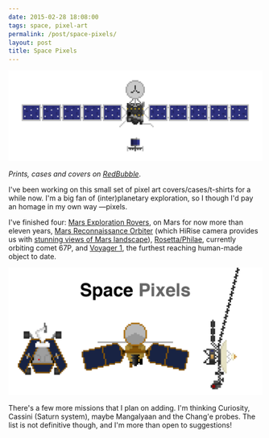 ```yaml
---
date: 2015-02-28 18:08:00
tags: space, pixel-art
permalink: /post/space-pixels/
layout: post
title: Space Pixels
---
```


![Space Pixels: Rosetta/Philae](/static/media/2015/02/rosetta-pixels.png)

_Prints, cases and covers on [RedBubble](http://www.redbubble.com/people/amyparent/collections/342597-space-pixels)_.

I've been working on this small set of pixel art covers/cases/t-shirts for a while now. I'm a big fan of (inter)planetary exploration, so I though I'd pay an homage in my own way —pixels.

I've finished four: [Mars Exploration Rovers](http://www.redbubble.com/people/amyparent/works/13232067-space-pixels-mars-exploration-rovers), on Mars for now more than eleven years, [Mars Reconnaissance Orbiter](http://www.redbubble.com/people/amyparent/works/14145347-space-pixels-mars-reconnaissance-orbiter) (which HiRise camera provides us with [stunning views of Mars landscape](http://amyparent.com/2013/09/1-hirise-pictures/)), [Rosetta/Philae](http://www.redbubble.com/people/amyparent/works/13276515-space-pixels-rosetta-and-philae), currently orbiting comet 67P, and [Voyager 1](http://www.redbubble.com/people/amyparent/works/13230470-space-pixels-voyager-1?c=342597-space-pixels), the furthest reaching human-made object to date.

![Space Pixels](/static/media/2015/02/space_pixels.png)

There's a few more missions that I plan on adding. I'm thinking Curiosity, Cassini (Saturn system), maybe Mangalyaan and the Chang'e probes. The list is not definitive though, and I'm more than open to suggestions!